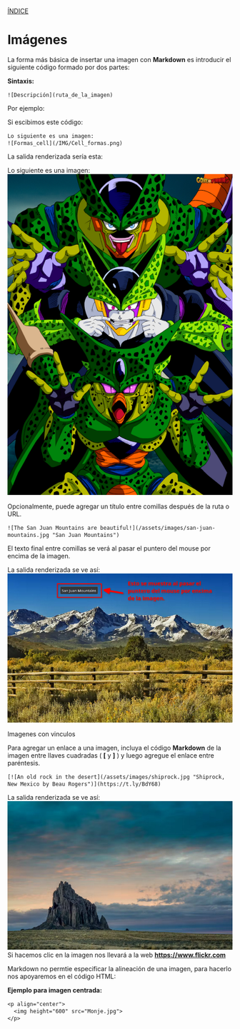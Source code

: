 [ÍNDICE](https://github.com/Zet0699/Guia_markdown/blob/Zet_main/README.md)


# **Imágenes**

La forma más básica de insertar una imagen con **Markdown** es introducir el siguiente código formado por dos partes:

**Sintaxis:**
```
![Descripción](ruta_de_la_imagen)
```

Por ejemplo:

Si escibimos este código:

```
Lo siguiente es una imagen:
![Formas_cell](/IMG/Cell_formas.png)
```

La salida renderizada sería esta:

Lo siguiente es una imagen:     
![Formas_cell](/IMG/Cell_formas.png)


Opcionalmente, puede agregar un título entre comillas después de la ruta o URL.

```
![The San Juan Mountains are beautiful!](/assets/images/san-juan-mountains.jpg "San Juan Mountains")
```
El texto final entre comillas se verá al pasar el puntero del mouse por encima de la imagen.

La salida renderizada se ve así:
![Imagenes_03](/IMG/Imagenes_03.jpg "Imagen con título")


Imagenes con vinculos 

Para agregar un enlace a una imagen, incluya el código **Markdown** de la imagen entre llaves cuadradas \( **\[** y **\]** \) y luego agregue el enlace entre paréntesis.
```
[![An old rock in the desert](/assets/images/shiprock.jpg "Shiprock, New Mexico by Beau Rogers")](https://t.ly/BdY68)
```

La salida renderizada se ve así:
[![Imagenes_04](/IMG/Imagenes_04.jpg "Imagenes con vinculos")](https://t.ly/BdY68)   
Si hacemos clic en la imagen nos llevará a la web **https://www.flickr.com**

Markdown no permtie especificar la alineación de una imagen, para hacerlo nos apoyaremos en el código HTML:


**Ejemplo para imagen centrada:**
```
<p align="center">
  <img height="600" src="Monje.jpg">
</p>
```

